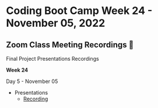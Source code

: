 # Coding Boot Camp Week 24 - November 05, 2022 

## Zoom Class Meeting Recordings 🎥

Final Project Presentations Recordings

**Week 24**

Day 5 - November 05
* Presentations
  * [Recording](https://zoom.us/rec/play/lN5jPMlgpi-gSu63YZCem0Fiv_YAz7CkG4usuy5ELgTOta7RnfQGvfJhoQ0cqP6AbvigaVya8MFEmQ8X.GxK4AoF3UjLKzt_P)